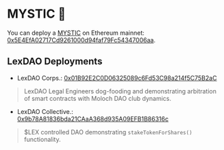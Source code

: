 # MYSTIC 🧙

You can deploy a [MYSTIC](https://github.com/lexDAO/moloch) on Ethereum mainnet: [0x5E4EfA02717Cd9261000d94faf79Fc54347006aa](https://etherscan.io/address/0x5E4EfA02717Cd9261000d94faf79Fc54347006aa#code).

## LexDAO Deployments
- LexDAO Corps.: [0x01B92E2C0D06325089c6Fd53C98a214f5C75B2aC](https://etherscan.io/address/0x01B92E2C0D06325089c6Fd53C98a214f5C75B2aC#code)
> LexDAO Legal Engineers dog-fooding and demonstrating arbitration of smart contracts with Moloch DAO club dynamics.
- LexDAO Collective.: [0x9b78A81836bda21CAaA368d935A09EFB1B86316c](https://etherscan.io/address/0x9b78A81836bda21CAaA368d935A09EFB1B86316c#code)
> $LEX controlled DAO demonstrating `stakeTokenForShares()` functionality.
